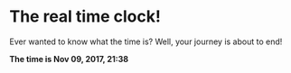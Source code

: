 # The real time clock!

Ever wanted to know what the time is? Well, your journey is about to end!

**The time is Nov 09, 2017, 21:38**